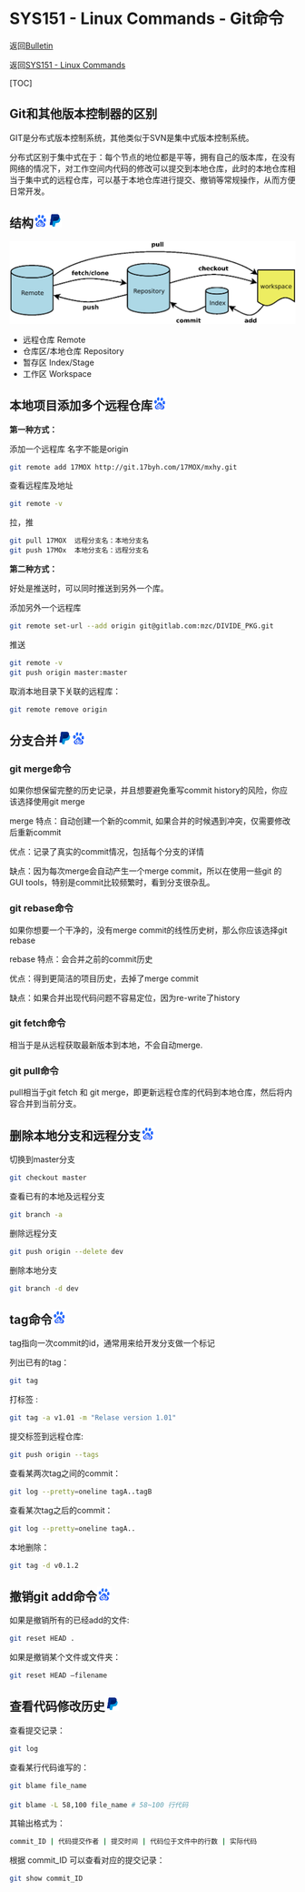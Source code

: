 # SYS151 - Linux Commands - Git命令

返回[Bulletin](./bulletin.md)

返回[SYS151 - Linux Commands](./SYS151.md)

[TOC]

## Git和其他版本控制器的区别

GIT是分布式版本控制系统，其他类似于SVN是集中式版本控制系统。

分布式区别于集中式在于：每个节点的地位都是平等，拥有自己的版本库，在没有网络的情况下，对工作空间内代码的修改可以提交到本地仓库，此时的本地仓库相当于集中式的远程仓库，可以基于本地仓库进行提交、撤销等常规操作，从而方便日常开发。

## 结构<img src="./icons/baidu.gif" /><img src="./icons/paypal.gif" />

<img src="./images/SYS151001.png" />

- 远程仓库 Remote
- 仓库区/本地仓库 Repository
- 暂存区 Index/Stage
- 工作区 Workspace

## 本地项目添加多个远程仓库<img src="./icons/baidu.gif" />

**第一种方式：**

添加一个远程库 名字不能是origin

```bash
git remote add 17MOX http://git.17byh.com/17MOX/mxhy.git  
```

查看远程库及地址

```bash
git remote -v 
```

拉，推

```bash
git pull 17MOX  远程分支名：本地分支名
git push 17MOx  本地分支名：远程分支名
```

**第二种方式：**

好处是推送时，可以同时推送到另外一个库。

添加另外一个远程库

```bash
git remote set-url --add origin git@gitlab.com:mzc/DIVIDE_PKG.git
```

推送

```bash
git remote -v
git push origin master:master
```

取消本地目录下关联的远程库：

```bash
git remote remove origin
```

## 分支合并<img src="./icons/paypal.gif" /><img src="./icons/baidu.gif" />

### git merge命令

如果你想保留完整的历史记录，并且想要避免重写commit history的风险，你应该选择使用git merge

merge 特点：自动创建一个新的commit, 如果合并的时候遇到冲突，仅需要修改后重新commit

优点：记录了真实的commit情况，包括每个分支的详情

缺点：因为每次merge会自动产生一个merge commit，所以在使用一些git 的GUI tools，特别是commit比较频繁时，看到分支很杂乱。

### git rebase命令

如果你想要一个干净的，没有merge commit的线性历史树，那么你应该选择git rebase

rebase 特点：会合并之前的commit历史

优点：得到更简洁的项目历史，去掉了merge commit

缺点：如果合并出现代码问题不容易定位，因为re-write了history

### git fetch命令

相当于是从远程获取最新版本到本地，不会自动merge.

### git pull命令

pull相当于git fetch 和 git merge，即更新远程仓库的代码到本地仓库，然后将内容合并到当前分支。

## 删除本地分支和远程分支<img src="./icons/baidu.gif" />

切换到master分支

```bash
git checkout master
```

查看已有的本地及远程分支

```bash
git branch -a
```

删除远程分支

```bash
git push origin --delete dev
```

删除本地分支

```bash
git branch -d dev
```

## tag命令<img src="./icons/baidu.gif" />

tag指向一次commit的id，通常用来给开发分支做一个标记

列出已有的tag：

```bash
git tag
```

打标签 : 

```bash
git tag -a v1.01 -m "Relase version 1.01"
```

提交标签到远程仓库: 

```bash
git push origin --tags
```

查看某两次tag之间的commit：

```bash
git log --pretty=oneline tagA..tagB
```

查看某次tag之后的commit：

```bash
git log --pretty=oneline tagA..
```

本地删除：

```bash
git tag -d v0.1.2
```

## 撤销git add命令<img src="./icons/baidu.gif" />

如果是撤销所有的已经add的文件:

```bash
git reset HEAD .
```

如果是撤销某个文件或文件夹：

```bash
git reset HEAD –filename
```

## 查看代码修改历史<img src="./icons/paypal.gif" />

查看提交记录：

```bash
git log
```

查看某行代码谁写的：

```bash
git blame file_name

git blame -L 58,100 file_name # 58~100 行代码
```

其输出格式为：

```bash
commit_ID | 代码提交作者 | 提交时间 | 代码位于文件中的行数 | 实际代码 
```

根据 commit_ID 可以查看对应的提交记录：

```bash
git show commit_ID
```

